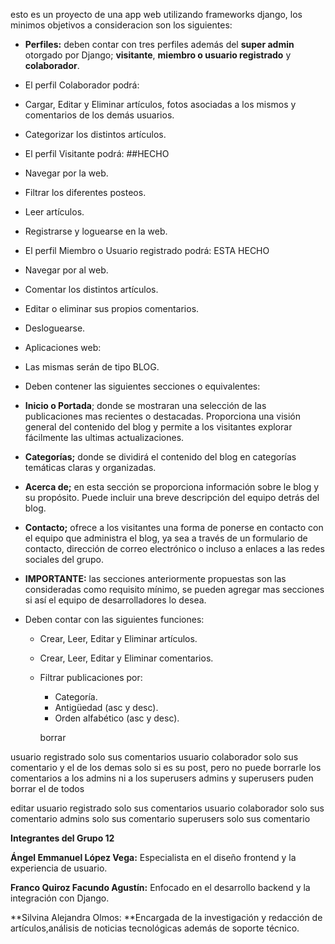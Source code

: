 esto es un proyecto de una app web utilizando frameworks django, los minimos objetivos a consideracion son los siguientes:
- **Perfiles:** deben contar con tres perfiles además del **super admin** otorgado por Django; **visitante**, **miembro o usuario registrado** y **colaborador**.

- El perfil Colaborador podrá:
- Cargar, Editar y Eliminar artículos, fotos asociadas a los mismos y comentarios de los demás usuarios.
- Categorizar los distintos artículos.

- El perfil Visitante podrá:  ##HECHO
- Navegar por la web.
- Filtrar los diferentes posteos.
- Leer artículos.
- Registrarse y loguearse en la web.

- El perfil Miembro o Usuario registrado podrá: ESTA HECHO
- Navegar por al web.
- Comentar los distintos artículos.
- Editar o eliminar sus propios comentarios.
- Desloguearse.

- Aplicaciones web:
- Las mismas serán de tipo BLOG.
- Deben contener las siguientes secciones o equivalentes:
- **Inicio o Portada**; donde se mostraran una selección de las publicaciones mas recientes o destacadas. 
    Proporciona una visión general del contenido del blog y permite a los visitantes explorar fácilmente las ultimas actualizaciones.

- **Categorías;** donde se dividirá el contenido del blog en categorías temáticas claras y organizadas.

- **Acerca de;** en esta sección se proporciona información sobre le blog y su propósito. Puede incluir una breve descripción del equipo detrás del blog.

- **Contacto;** ofrece a los visitantes una forma de ponerse en contacto con el equipo que administra el blog, ya sea a través de un formulario de contacto,
    dirección de correo electrónico o incluso a enlaces a las redes sociales del grupo.

- **IMPORTANTE:** las secciones anteriormente propuestas son las consideradas como requisito mínimo, se pueden agregar mas secciones si así 
    el equipo de desarrolladores lo desea.

- Deben contar con las siguientes funciones:
    - Crear, Leer, Editar y Eliminar artículos.
    - Crear, Leer, Editar y Eliminar comentarios.
    - Filtrar publicaciones por:
        - Categoría.
        - Antigüedad (asc y desc).
        - Orden alfabético (asc y desc).


        borrar
        
usuario registrado solo sus comentarios
usuario colaborador solo sus comentario y el de los demas solo si es su post, pero no puede borrarle los comentarios a los admins ni a los superusers
admins y superusers puden borrar el de todos

editar
usuario registrado solo sus comentarios
usuario colaborador solo sus comentario
admins solo sus comentario
superusers solo sus comentario

**Integrantes del Grupo 12**

**Ángel Emmanuel López Vega:** Especialista en el diseño frontend y la experiencia de usuario.

**Franco Quiroz Facundo Agustín:** Enfocado en el desarrollo backend y la integración con Django.

**Silvina Alejandra Olmos: **Encargada de la investigación y redacción de artículos,análisis de noticias tecnológicas además de soporte técnico.
              
